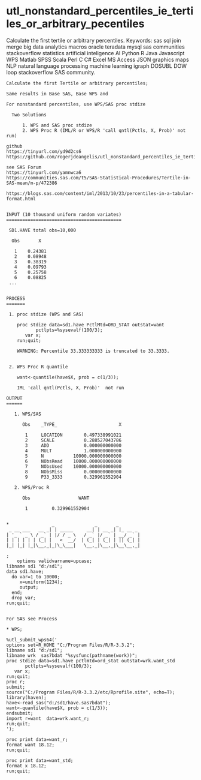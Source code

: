 # utl_nonstandard_percentiles_ie_tertiles_or_arbitrary_pecentiles
Calculate the first tertile or arbitrary percentiles.  Keywords: sas sql join merge big data analytics macros oracle teradata mysql sas communities stackoverflow statistics artificial inteligence AI Python R Java Javascript WPS Matlab SPSS Scala Perl C C# Excel MS Access JSON graphics maps NLP natural language processing machine learning igraph DOSUBL DOW loop stackoverflow SAS community.

    Calculate the first Tertile or arbitrary percentiles;

    Same results in Base SAS, Base WPS and

    For nonstandard percentiles, use WPS/SAS proc stdize

      Two Solutions

          1. WPS and SAS proc stdize
          2. WPS Proc R (IML/R or WPS/R 'call qntl(Pctls, X, Prob)' not run)

    github
    https://tinyurl.com/yd9d2cs6
    https://github.com/rogerjdeangelis/utl_nonstandard_percentiles_ie_tertiles_or_arbitrary_pecentiles

    see SAS Forum
    https://tinyurl.com/yamnwca6
    https://communities.sas.com/t5/SAS-Statistical-Procedures/Tertile-in-SAS-mean/m-p/472386

    https://blogs.sas.com/content/iml/2013/10/23/percentiles-in-a-tabular-format.html


    INPUT (10 thousand uniform random variates)
    ===========================================

     SD1.HAVE total obs=10,000

      Obs       X

       1    0.24381
       2    0.08948
       3    0.38319
       4    0.09793
       5    0.25758
       6    0.08825
     ...


    PROCESS
    =======

     1. proc stdize (WPS and SAS)

        proc stdize data=sd1.have PctlMtd=ORD_STAT outstat=want
               pctlpts=%sysevalf(100/3);
           var x;
        run;quit;

        WARNING: Percentile 33.333333333 is truncated to 33.3333.


     2. WPS Proc R quantile

        want<-quantile(have$X, prob = c(1/3));

        IML 'call qntl(Pctls, X, Prob)'  not run

    OUTPUT
    ======

       1. WPS/SAS

          Obs    _TYPE_                       X

           1     LOCATION        0.497338991021
           2     SCALE           0.288527043786
           3     ADD             0.000000000000
           4     MULT            1.000000000000
           5     N           10000.000000000000
           6     NObsRead    10000.000000000000
           7     NObsUsed    10000.000000000000
           8     NObsMiss        0.000000000000
           9     P33_3333        0.329961552904

       2. WPS/Proc R

          Obs                  WANT

           1         0.329961552904


    *                _               _       _
     _ __ ___   __ _| | _____     __| | __ _| |_ __ _
    | '_ ` _ \ / _` | |/ / _ \   / _` |/ _` | __/ _` |
    | | | | | | (_| |   <  __/  | (_| | (_| | || (_| |
    |_| |_| |_|\__,_|_|\_\___|   \__,_|\__,_|\__\__,_|

    ;
        options validvarname=upcase;
    libname sd1 "d:/sd1";
    data sd1.have;
      do var=1 to 10000;
         x=uniform(1234);
         output;
      end;
      drop var;
    run;quit;


    For SAS see Process

    * WPS;

    %utl_submit_wps64('
    options set=R_HOME "C:/Program Files/R/R-3.3.2";
    libname sd1 "d:/sd1";
    libname wrk  sas7bdat "%sysfunc(pathname(work))";
    proc stdize data=sd1.have pctlmtd=ord_stat outstat=wrk.want_std
           pctlpts=%sysevalf(100/3);
       var x;
    run;quit;
    proc r;
    submit;
    source("C:/Program Files/R/R-3.3.2/etc/Rprofile.site", echo=T);
    library(haven);
    have<-read_sas("d:/sd1/have.sas7bdat");
    want<-quantile(have$X, prob = c(1/3));
    endsubmit;
    import r=want  data=wrk.want_r;
    run;quit;
    ');

    proc print data=want_r;
    format want 18.12;
    run;quit;

    proc print data=want_std;
    format x 18.12;
    run;quit;


